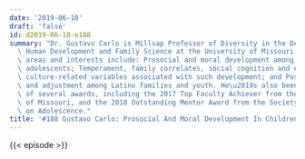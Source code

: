 ```yaml
---
date: '2019-06-10'
draft: 'false'
id: d2019-06-10-e188
summary: "Dr. Gustavo Carlo is Millsap Professor of Diversity in the Department of\
  \ Human Development and Family Science at the University of Missouri. His research\
  \ areas and interests include: Prosocial and moral development among children and\
  \ adolescents; Temperament, family correlates, social cognition and emotions, and\
  \ culture-related variables associated with such development; and Positive health\
  \ and adjustment among Latino families and youth. He\u2019s also been the recipient\
  \ of several awards, including the 2017 Top Faculty Achiever from the University\
  \ of Missouri, and the 2018 Outstanding Mentor Award from the Society for Research\
  \ on Adolescence."
title: '#188 Gustavo Carlo: Prosocial And Moral Development In Children And Adolescents'
---
```

{{< episode >}}
